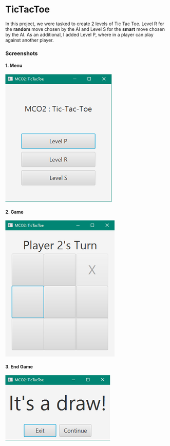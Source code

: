 # TicTacToe
In this project, we were tasked to create 2 levels of Tic Tac Toe. Level R for the **random** move chosen by the AI and Level S for the **smart** move chosen by the AI. As an additional, I added Level P, where in a player can play against another player.

### Screenshots
#### 1. Menu
![Menu](src/images/screenshots/menu.png)
#### 2. Game
![Menu](src/images/screenshots/game.png)
#### 3. End Game
![Menu](src/images/screenshots/end_game.png)
 